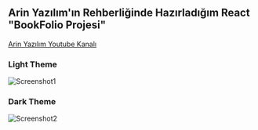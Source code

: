 ## Arin Yazılım'ın Rehberliğinde Hazırladığım React "BookFolio Projesi"

[Arin Yazılım Youtube Kanalı](https://www.youtube.com/c/ArinYazilim)



### Light Theme

![Screenshot1](https://i.hizliresim.com/nku3iww.jpg)

### Dark Theme

![Screenshot2](https://i.hizliresim.com/60z44n6.jpg)

